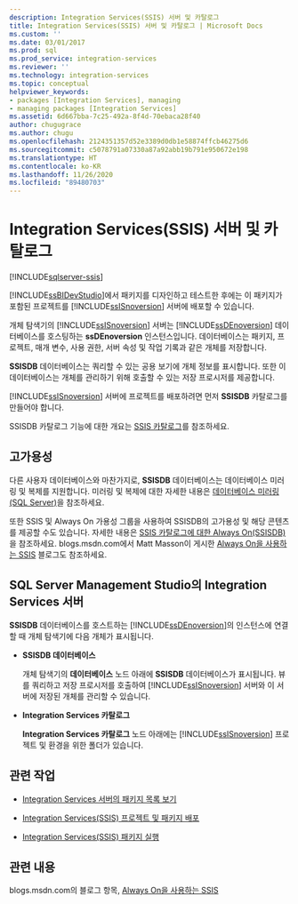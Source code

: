 ```yaml
---
description: Integration Services(SSIS) 서버 및 카탈로그
title: Integration Services(SSIS) 서버 및 카탈로그 | Microsoft Docs
ms.custom: ''
ms.date: 03/01/2017
ms.prod: sql
ms.prod_service: integration-services
ms.reviewer: ''
ms.technology: integration-services
ms.topic: conceptual
helpviewer_keywords:
- packages [Integration Services], managing
- managing packages [Integration Services]
ms.assetid: 6d667bba-7c25-492a-8f4d-70ebaca28f40
author: chugugrace
ms.author: chugu
ms.openlocfilehash: 2124351357d52e3389d0db1e58874ffcb46275d6
ms.sourcegitcommit: c5078791a07330a87a92abb19b791e950672e198
ms.translationtype: HT
ms.contentlocale: ko-KR
ms.lasthandoff: 11/26/2020
ms.locfileid: "89480703"
---
```

# <a name="integration-services-ssis-server-and-catalog"></a>Integration Services(SSIS) 서버 및 카탈로그

[!INCLUDE[sqlserver-ssis](../../includes/applies-to-version/sqlserver-ssis.md)]


  [!INCLUDE[ssBIDevStudio](../../includes/ssbidevstudio-md.md)]에서 패키지를 디자인하고 테스트한 후에는 이 패키지가 포함된 프로젝트를 [!INCLUDE[ssISnoversion](../../includes/ssisnoversion-md.md)] 서버에 배포할 수 있습니다.  
  
 개체 탐색기의 [!INCLUDE[ssISnoversion](../../includes/ssisnoversion-md.md)] 서버는 [!INCLUDE[ssDEnoversion](../../includes/ssdenoversion-md.md)] 데이터베이스를 호스팅하는 **ssDEnoversion** 인스턴스입니다. 데이터베이스는 패키지, 프로젝트, 매개 변수, 사용 권한, 서버 속성 및 작업 기록과 같은 개체를 저장합니다.  
  
 **SSISDB** 데이터베이스는 쿼리할 수 있는 공용 보기에 개체 정보를 표시합니다. 또한 이 데이터베이스는 개체를 관리하기 위해 호출할 수 있는 저장 프로시저를 제공합니다.  
  
 [!INCLUDE[ssISnoversion](../../includes/ssisnoversion-md.md)] 서버에 프로젝트를 배포하려면 먼저 **SSISDB** 카탈로그를 만들어야 합니다.  
  
 SSISDB 카탈로그 기능에 대한 개요는 [SSIS 카탈로그](../../integration-services/catalog/ssis-catalog.md)를 참조하세요.  
  
## <a name="high-availability"></a>고가용성  
 다른 사용자 데이터베이스와 마찬가지로, **SSISDB** 데이터베이스는 데이터베이스 미러링 및 복제를 지원합니다. 미러링 및 복제에 대한 자세한 내용은 [데이터베이스 미러링&#40;SQL Server&#41;](../../database-engine/database-mirroring/database-mirroring-sql-server.md)을 참조하세요.  
  
 또한 SSIS 및 Always On 가용성 그룹을 사용하여 SSISDB의 고가용성 및 해당 콘텐츠를 제공할 수도 있습니다. 자세한 내용은 [SSIS 카탈로그에 대한 Always On(SSISDB)](ssis-catalog.md#always-on-for-ssis-catalog-ssisdb)을 참조하세요. blogs.msdn.com에서 Matt Masson이 게시한 [Always On을 사용하는 SSIS](https://techcommunity.microsoft.com/t5/sql-server-integration-services/ssis-with-alwayson/ba-p/388091) 블로그도 참조하세요.  
  
##  <a name="integration-services-server-in-sql-server-management-studio"></a><a name="ssms"></a> SQL Server Management Studio의 Integration Services 서버  
 **SSISDB** 데이터베이스를 호스트하는 [!INCLUDE[ssDEnoversion](../../includes/ssdenoversion-md.md)]의 인스턴스에 연결할 때 개체 탐색기에 다음 개체가 표시됩니다.  
  
-   **SSISDB 데이터베이스**  
  
     개체 탐색기의 **데이터베이스** 노드 아래에 **SSISDB** 데이터베이스가 표시됩니다. 뷰를 쿼리하고 저장 프로시저를 호출하여 [!INCLUDE[ssISnoversion](../../includes/ssisnoversion-md.md)] 서버와 이 서버에 저장된 개체를 관리할 수 있습니다.  
  
-   **Integration Services 카탈로그**  
  
     **Integration Services 카탈로그** 노드 아래에는 [!INCLUDE[ssISnoversion](../../includes/ssisnoversion-md.md)] 프로젝트 및 환경을 위한 폴더가 있습니다.  
  
## <a name="related-tasks"></a>관련 작업  
  
-   [Integration Services 서버의 패키지 목록 보기](../../integration-services/catalog/view-the-list-of-packages-on-the-integration-services-server.md)  
  
-   [Integration Services(SSIS) 프로젝트 및 패키지 배포](../../integration-services/packages/deploy-integration-services-ssis-projects-and-packages.md)  
  
-   [Integration Services(SSIS) 패키지 실행](../../integration-services/packages/run-integration-services-ssis-packages.md)  
  
## <a name="related-content"></a>관련 내용  
 blogs.msdn.com의 블로그 항목, [Always On을 사용하는 SSIS](https://techcommunity.microsoft.com/t5/sql-server-integration-services/ssis-with-alwayson/ba-p/388091)  
  
  
